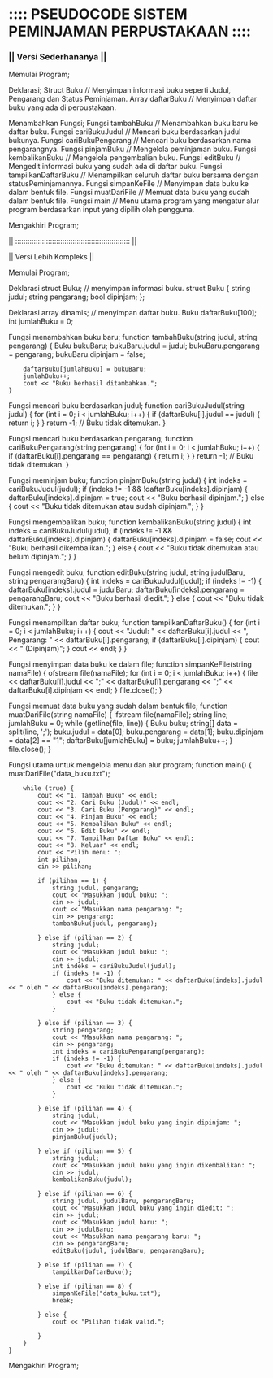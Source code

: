 # :::: PSEUDOCODE SISTEM PEMINJAMAN PERPUSTAKAAN ::::

### || Versi Sederhananya ||

Memulai Program;

Deklarasi;
Struct Buku // Menyimpan informasi buku seperti Judul, Pengarang dan Status Peminjaman.
Array daftarBuku // Menyimpan daftar buku yang ada di perpustakaan.

Menambahkan Fungsi;
Fungsi tambahBuku // Menambahkan buku baru ke daftar buku.
Fungsi cariBukuJudul // Mencari buku berdasarkan judul bukunya.
Fungsi cariBukuPengarang // Mencari buku berdasarkan nama pengarangnya.
Fungsi pinjamBuku // Mengelola peminjaman buku.
Fungsi kembalikanBuku // Mengelola pengembalian buku.
Fungsi editBuku // Mengedit informasi buku yang sudah ada di daftar buku.
Fungsi tampilkanDaftarBuku // Menampilkan seluruh daftar buku bersama dengan statusPeminjamannya.
Fungsi simpanKeFile // Menyimpan data buku ke dalam bentuk file.
Fungsi muatDariFile // Memuat data buku yang sudah dalam bentuk file.
Fungsi main // Menu utama program yang mengatur alur program berdasarkan input yang dipilih oleh pengguna.

Mengakhiri Program;


|| :::::::::::::::::::::::::::::::::::::::::::::::::::::::: ||


|| Versi Lebih Kompleks ||

Memulai Program;

Deklarasi struct Buku; // menyimpan informasi buku.
    struct Buku {
        string judul;
        string pengarang;
        bool dipinjam;
    };

Deklarasi array dinamis;  // menyimpan daftar buku.
    Buku daftarBuku[100];
    int jumlahBuku = 0;

Fungsi menambahkan buku baru;
    function tambahBuku(string judul, string pengarang) {
        Buku bukuBaru;
        bukuBaru.judul = judul;
        bukuBaru.pengarang = pengarang;
        bukuBaru.dipinjam = false;
    
        daftarBuku[jumlahBuku] = bukuBaru;
        jumlahBuku++;
        cout << "Buku berhasil ditambahkan.";
    }

Fungsi mencari buku berdasarkan judul;
    function cariBukuJudul(string judul) {
        for (int i = 0; i < jumlahBuku; i++) {
            if (daftarBuku[i].judul == judul) {
                return i;
            }
        }
        return -1; // Buku tidak ditemukan.
    }

Fungsi mencari buku berdasarkan pengarang;
    function cariBukuPengarang(string pengarang) {
        for (int i = 0; i < jumlahBuku; i++) {
            if (daftarBuku[i].pengarang == pengarang) {
                return i;
            }
        }
        return -1; // Buku tidak ditemukan.
    }

Fungsi meminjam buku;
    function pinjamBuku(string judul) {
        int indeks = cariBukuJudul(judul);
        if (indeks != -1 && !daftarBuku[indeks].dipinjam) {
            daftarBuku[indeks].dipinjam = true;
            cout << "Buku berhasil dipinjam.";
        } else {
            cout << "Buku tidak ditemukan atau sudah dipinjam.";
        }
    }

Fungsi mengembalikan buku;
    function kembalikanBuku(string judul) {
        int indeks = cariBukuJudul(judul);
        if (indeks != -1 && daftarBuku[indeks].dipinjam) {
            daftarBuku[indeks].dipinjam = false;
            cout << "Buku berhasil dikembalikan.";
        } else {
            cout << "Buku tidak ditemukan atau belum dipinjam.";
        }
    }

Fungsi mengedit buku;
    function editBuku(string judul, string judulBaru, string pengarangBaru) {
        int indeks = cariBukuJudul(judul);
        if (indeks != -1) {
            daftarBuku[indeks].judul = judulBaru;
            daftarBuku[indeks].pengarang = pengarangBaru;
            cout << "Buku berhasil diedit.";
        } else {
            cout << "Buku tidak ditemukan.";
        }
    }

Fungsi menampilkan daftar buku;
    function tampilkanDaftarBuku() {
        for (int i = 0; i < jumlahBuku; i++) {
            cout << "Judul: " << daftarBuku[i].judul << ", Pengarang: " << daftarBuku[i].pengarang;
            if (daftarBuku[i].dipinjam) {
                cout << " (Dipinjam)";
            }
            cout << endl;
        }
    }

Fungsi menyimpan data buku ke dalam file;
    function simpanKeFile(string namaFile) {
        ofstream file(namaFile);
        for (int i = 0; i < jumlahBuku; i++) {
            file << daftarBuku[i].judul << ";" << daftarBuku[i].pengarang << ";" << daftarBuku[i].dipinjam << endl;
        }
        file.close();
    }

Fungsi memuat data buku yang sudah dalam bentuk file;
    function muatDariFile(string namaFile) {
        ifstream file(namaFile);
        string line;
        jumlahBuku = 0;
        while (getline(file, line)) {
            Buku buku;
            string[] data = split(line, ';');
            buku.judul = data[0];
            buku.pengarang = data[1];
            buku.dipinjam = data[2] == "1";
            daftarBuku[jumlahBuku] = buku;
            jumlahBuku++;
        }
        file.close();
    }

Fungsi utama untuk mengelola menu dan alur program;
    function main() {
        muatDariFile("data_buku.txt");
        
        while (true) {
            cout << "1. Tambah Buku" << endl;
            cout << "2. Cari Buku (Judul)" << endl;
            cout << "3. Cari Buku (Pengarang)" << endl;
            cout << "4. Pinjam Buku" << endl;
            cout << "5. Kembalikan Buku" << endl;
            cout << "6. Edit Buku" << endl;
            cout << "7. Tampilkan Daftar Buku" << endl;
            cout << "8. Keluar" << endl;
            cout << "Pilih menu: ";
            int pilihan;
            cin >> pilihan;
            
            if (pilihan == 1) {
                string judul, pengarang;
                cout << "Masukkan judul buku: ";
                cin >> judul;
                cout << "Masukkan nama pengarang: ";
                cin >> pengarang;
                tambahBuku(judul, pengarang);

            } else if (pilihan == 2) {
                string judul;
                cout << "Masukkan judul buku: ";
                cin >> judul;
                int indeks = cariBukuJudul(judul);
                if (indeks != -1) {
                    cout << "Buku ditemukan: " << daftarBuku[indeks].judul << " oleh " << daftarBuku[indeks].pengarang;
                } else {
                    cout << "Buku tidak ditemukan.";
                }

            } else if (pilihan == 3) {
                string pengarang;
                cout << "Masukkan nama pengarang: ";
                cin >> pengarang;
                int indeks = cariBukuPengarang(pengarang);
                if (indeks != -1) {
                    cout << "Buku ditemukan: " << daftarBuku[indeks].judul << " oleh " << daftarBuku[indeks].pengarang;
                } else {
                    cout << "Buku tidak ditemukan.";
                }

            } else if (pilihan == 4) {
                string judul;
                cout << "Masukkan judul buku yang ingin dipinjam: ";
                cin >> judul;
                pinjamBuku(judul);

            } else if (pilihan == 5) {
                string judul;
                cout << "Masukkan judul buku yang ingin dikembalikan: ";
                cin >> judul;
                kembalikanBuku(judul);
                
            } else if (pilihan == 6) {
                string judul, judulBaru, pengarangBaru;
                cout << "Masukkan judul buku yang ingin diedit: ";
                cin >> judul;
                cout << "Masukkan judul baru: ";
                cin >> judulBaru;
                cout << "Masukkan nama pengarang baru: ";
                cin >> pengarangBaru;
                editBuku(judul, judulBaru, pengarangBaru);

            } else if (pilihan == 7) {
                tampilkanDaftarBuku();

            } else if (pilihan == 8) {
                simpanKeFile("data_buku.txt");
                break;

            } else {
                cout << "Pilihan tidak valid.";
                
            }
        }
    }

Mengakhiri Program;
